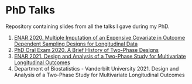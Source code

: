 # PhD Talks

Repository containing slides from all the talks I gave during my PhD.

1. [ENAR 2020. Multiple Imputation of an Expensive Covariate in Outcome Dependent Sampling Designs for Longitudinal Data](https://github.com/ChiaraDG/PhD-Talks/blob/main/ENAR2020/ENAR_Presentation.pdf)
2. [PhD Oral Exam 2020. A Brief History of Two-Phase Designs](https://github.com/ChiaraDG/PhD-Talks/tree/main/Orals)
3. [ENAR 2021. Design and Analysis of a Two-Phase Study for Multivariate Longitudinal Outcomes](https://github.com/ChiaraDG/PhD-Talks/blob/main/ENAR2021/ENAR2021slides.pdf)
4. Department of Biostatistics - Vanderbilt University 2021. Design and Analysis of a Two-Phase Study for Multivariate Longitudinal Outcomes
